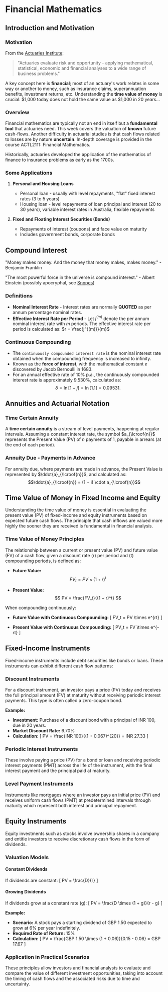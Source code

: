 # Financial Mathematics

## Introduction and Motivation

### Motivation

From the [Actuaries Institute](https://www.actuaries.asn.au/becoming-an-actuary/):

> "Actuaries evaluate risk and opportunity - applying mathematical, statistical, economic and financial analyses to a wide range of business problems."

A key concept here is **financial**; most of an actuary's work relates in some way or another to money, such as insurance claims, superannuation benefits, investment returns, etc. Understanding the **time value of money** is crucial: $1,000 today does not hold the same value as $1,000 in 20 years...

### Overview

Financial mathematics are typically not an end in itself but a **fundamental tool** that actuaries need. This week covers the valuation of **known** future cash-flows. Another difficulty in actuarial studies is that cash flows related to losses are by nature **uncertain**. In-depth coverage is provided in the course ACTL2111: Financial Mathematics.

Historically, actuaries developed the application of the mathematics of finance to insurance problems as early as the 1700s.

### Some Applications

1. **Personal and Housing Loans**
   - Personal loan - usually with level repayments, "flat" fixed interest rates (3 to 5 years)
   - Housing loan - level repayments of loan principal and interest (20 to 30 years), variable interest rates in Australia, flexible repayments

2. **Fixed and Floating Interest Securities (Bonds)**
   - Repayments of interest (coupons) and face value on maturity
   - Includes government bonds, corporate bonds

## Compound Interest

"Money makes money. And the money that money makes, makes money." - Benjamin Franklin

"The most powerful force in the universe is compound interest." - Albert Einstein (possibly apocryphal, see [Snopes](https://www.snopes.com/fact-check/compound-interest/))

### Definitions

- **Nominal Interest Rate** - Interest rates are normally **QUOTED** as per annum percentage nominal rates.
- **Effective Interest Rate per Period** - Let $j^{(m)}$ denote the per annum nominal interest rate with $m$ periods. The effective interest rate per period is calculated as:
  $r = \frac{j^{(m)}}{m}$

### Continuous Compounding

- The `continuously compounded interest rate` is the nominal interest rate obtained when the compounding frequency is increased to infinity.
- Known as the **force of interest**, with the mathematical constant $e$ discovered by Jacob Bernoulli in 1683.
- For an annual effective rate of 10% p.a., the continuously compounded interest rate is approximately 9.530%, calculated as:
  $$\delta = \ln[1 + j] = \ln[1.1] = 0.09531.$$

## Annuities and Actuarial Notation

### Time Certain Annuity

A **time certain annuity** is a stream of level payments, happening at regular intervals. Assuming a constant interest rate, the symbol $a_{\lcroof{n}}$ represents the Present Value (PV) of $n$ payments of 1, payable in arrears (at the end of each period).

### Annuity Due - Payments in Advance

For annuity due, where payments are made in advance, the Present Value is represented by $\ddot{a}_{\lcroof{n}}$, and calculated as:
$$\ddot{a}_{\lcroof{n}} = (1 + i) \cdot a_{\lcroof{n}}$$

## Time Value of Money in Fixed Income and Equity

Understanding the time value of money is essential in evaluating the present value (PV) of fixed-income and equity instruments based on expected future cash flows. The principle that cash inflows are valued more highly the sooner they are received is fundamental in financial analysis.

### Time Value of Money Principles

The relationship between a current or present value (PV) and future value (FV) of a cash flow, given a discount rate \(r\) per period and \(t\) compounding periods, is defined as:

- **Future Value:**
$$
FV_t = PV \times (1 + r)^t
$$

- **Present Value:**
$$
PV = \frac{FV_t}{(1 + r)^t}
$$

When compounding continuously:
- **Future Value with Continuous Compounding:**
  \[ FV_t = PV \times e^{rt} \]

- **Present Value with Continuous Compounding:**
  \[ PV_t = FV \times e^{-rt} \]

## Fixed-Income Instruments

Fixed-income instruments include debt securities like bonds or loans. These instruments can exhibit different cash flow patterns:

### Discount Instruments

For a discount instrument, an investor pays a price (PV) today and receives the full principal amount (FV) at maturity without receiving periodic interest payments. This type is often called a zero-coupon bond.

**Example:**
- **Investment:** Purchase of a discount bond with a principal of INR 100, due in 20 years.
- **Market Discount Rate:** 6.70%
- **Calculation:**
  \[ PV = \frac{INR 100}{(1 + 0.067)^{20}} = INR 27.33 \]

### Periodic Interest Instruments

These involve paying a price (PV) for a bond or loan and receiving periodic interest payments (PMT) across the life of the instrument, with the final interest payment and the principal paid at maturity.

### Level Payment Instruments

Instruments like mortgages where an investor pays an initial price (PV) and receives uniform cash flows (PMT) at predetermined intervals through maturity which represent both interest and principal repayment.

## Equity Instruments

Equity investments such as stocks involve ownership shares in a company and entitle investors to receive discretionary cash flows in the form of dividends.

### Valuation Models

#### Constant Dividends

If dividends are constant:
\[ PV = \frac{D}{r} \]

#### Growing Dividends

If dividends grow at a constant rate \(g\):
\[ PV = \frac{D \times (1 + g)}{r - g} \]

**Example:**
- **Scenario:** A stock pays a starting dividend of GBP 1.50 expected to grow at 6% per year indefinitely.
- **Required Rate of Return:** 15%
- **Calculation:**
  \[ PV = \frac{GBP 1.50 \times (1 + 0.06)}{0.15 - 0.06} = GBP 17.67 \]

### Application in Practical Scenarios

These principles allow investors and financial analysts to evaluate and compare the value of different investment opportunities, taking into account the timing of cash flows and the associated risks due to time and uncertainty.

